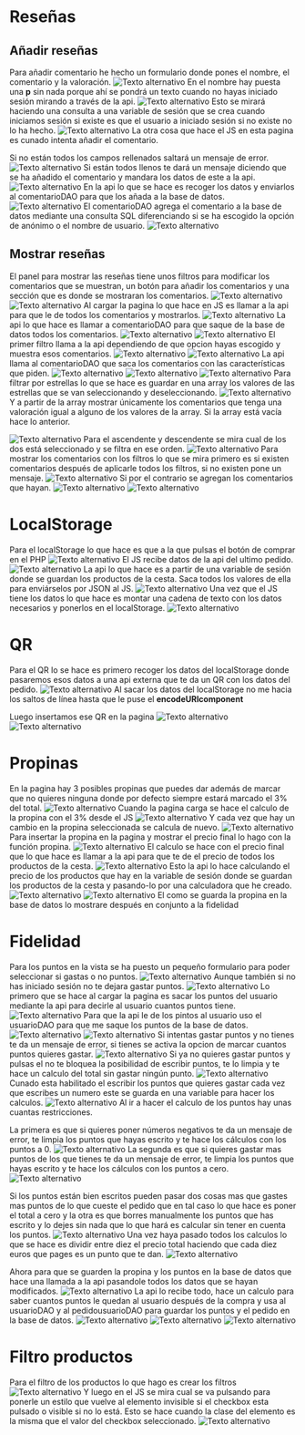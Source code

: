 # Reseñas
## Añadir reseñas
Para añadir comentario he hecho un formulario donde pones el nombre, el comentario y la valoración.
![Texto alternativo](imagenesmd/formularioañadircomentarios.png)
En el nombre hay puesta una **p** sin nada porque ahí se pondrá un texto cuando no hayas iniciado sesión mirando a través de la api.
![Texto alternativo](imagenesmd/mensajedeinicarsesioncomentarios.png)
Esto se mirará haciendo una consulta a una variable de sesión que se crea cuando iniciamos sesión si existe es que el usuario a iniciado sesión si no existe no lo ha hecho.
![Texto alternativo](imagenesmd/mirarusuarioañadircomentarios.png)
La otra cosa que hace el JS en esta pagina es cunado intenta añadir el comentario.

Si no están todos los campos rellenados saltará un mensaje de error.
![Texto alternativo](imagenesmd/errorañadircomentarios.png)
Si están todos llenos te dará un mensaje diciendo que se ha añadido el comentario y mandara los datos de este a la api.
![Texto alternativo](imagenesmd/agregarcomentarioJS.png)
En la api lo que se hace es recoger los datos y enviarlos al comentarioDAO para que los añada a la base de datos.
![Texto alternativo](imagenesmd/añadircomentarioapi.png)
El comentarioDAO agrega el comentario a la base de datos mediante una consulta SQL diferenciando si se ha escogido la opción de anónimo o el nombre de usuario.
![Texto alternativo](imagenesmd/agregarcomentarioDAO.png)

## Mostrar reseñas
El panel para mostrar las reseñas tiene unos filtros para modificar los comentarios que se muestran, un botón para añadir los comentarios y una sección que es donde se mostraran los comentarios.
![Texto alternativo](imagenesmd/filtroscomentarios.png)
![Texto alternativo](imagenesmd/demascomentarios.png)
Al cargar la pagina lo que hace en JS es llamar a la api para que le de todos los comentarios y mostrarlos.
![Texto alternativo](imagenesmd/comentariosprimeravez.png)
La api lo que hace es llamar a comentarioDAO para que saque de la base de datos todos los comentarios.
![Texto alternativo](imagenesmd/cogercomentariosapi.png)
![Texto alternativo](imagenesmd/cogercomentariosDAO.png)
El primer filtro llama a la api dependiendo de que opcion hayas escogido y muestra esos comentarios.
![Texto alternativo](imagenesmd/filtroanonimoytodos.png)
![Texto alternativo](imagenesmd/filtrovalidados.png)
La api llama al comentarioDAO que saca los comentarios con las características que piden.
![Texto alternativo](imagenesmd/apifiltrocomentario.png)
![Texto alternativo](imagenesmd/comentarioDAOanonimos.png)
![Texto alternativo](imagenesmd/comentarioDAOvalidados.png)
Para filtrar por estrellas lo que se hace es guardar en una array los valores de las estrellas que se van seleccionando y deseleccionando.
![Texto alternativo](imagenesmd/botonesestrellasJS.png)
Y a partir de la array mostrar únicamente los comentarios que tenga una valoración igual a alguno de los valores de la array. Si la array está vacía hace lo anterior.

![Texto alternativo](imagenesmd/filtroporestrellas.png)
Para el ascendente y descendente se mira cual de los dos está seleccionado y se filtra en ese orden.
![Texto alternativo](imagenesmd/filtroascdesccomentarios.png)
Para mostrar los comentarios con los filtros lo que se mira primero es si existen comentarios después de aplicarle todos los filtros, si no existen pone un mensaje.
![Texto alternativo](imagenesmd/mensajedenocomentarios.png)
Si por el contrario se agregan los comentarios que hayan.
![Texto alternativo](imagenesmd/agregarcomentarios.png)
![Texto alternativo](imagenesmd/agregarestrellascomentarios.png)

# LocalStorage
Para el localStorage  lo que hace es que a la que pulsas el botón de comprar en el PHP 
![Texto alternativo](imagenesmd/botoncompra.png)
El JS recibe datos de la api del ultimo pedido.
![Texto alternativo](imagenesmd/recibirdatosupedido.png)
La api lo que hace es a partir de una variable de sesión donde se guardan los productos de la cesta. Saca todos los valores de ella para enviárselos por JSON al JS.
![Texto alternativo](imagenesmd/apiultimopedido.png)
Una vez que el JS tiene los datos lo que hace es montar una cadena de texto con los datos necesarios y ponerlos en el localStorage.
![Texto alternativo](imagenesmd/subirpedidolocalstorage.png)

# QR
Para el QR lo se hace es primero recoger los datos del localStorage donde pasaremos esos datos a una api externa que te da un QR con los datos del pedido.
![Texto alternativo](imagenesmd/jsQR.png)
Al sacar los datos del localStorage no me hacia los saltos de línea hasta que le puse el **encodeURIcomponent**

Luego insertamos ese QR en la pagina 
![Texto alternativo](imagenesmd/ponerQRvista.png)
![Texto alternativo](imagenesmd/vistaQR.png)

# Propinas
En la pagina hay 3 posibles propinas que puedes dar además de marcar que no quieres ninguna donde por defecto siempre estará marcado el 3% del total.
![Texto alternativo](imagenesmd/valoresporpina.png)
Cuando la pagina carga se hace el calculo de la propina con el 3% desde el JS
![Texto alternativo](imagenesmd/valorpropincargarpagina.png)
Y cada vez que hay un cambio en la propina seleccionada se calcula de nuevo.
![Texto alternativo](imagenesmd/cambiopropina.png)
Para insertar la propina en la pagina y mostrar el precio final lo hago con la función propina.
![Texto alternativo](imagenesmd/calcularpropina.png)
El calculo se hace con el precio final que lo que hace es llamar a la api para que te de el precio de todos los productos de la cesta.
![Texto alternativo](imagenesmd/calcularpreciofinal.png)
Esto la api lo hace calculando el precio de los productos que hay en la variable de sesión donde se guardan los productos de la cesta y pasando-lo por una calculadora que he creado.
![Texto alternativo](imagenesmd/preciototalapi.png)
![Texto alternativo](imagenesmd/calculadoraprecio.png)
El como se guarda la propina en la base de datos lo mostrare después en conjunto a la fidelidad

# Fidelidad
Para los puntos en la vista se ha puesto un pequeño formulario para poder seleccionar si gastas o no puntos.
![Texto alternativo](imagenesmd/formulariopuntos.png)
Aunque también si no has iniciado sesión no te dejara gastar puntos.
![Texto alternativo](imagenesmd/mensajedenogastarpuntos.png)
Lo primero que se hace al cargar la pagina es sacar los puntos del usuario mediante la api para decirle al usuario cuantos puntos tiene.
![Texto alternativo](imagenesmd/cogerpuntosJS.png)
Para que la api le de los pintos al usuario uso el usuarioDAO para que me saque los puntos de la base de datos.
![Texto alternativo](imagenesmd/cogerpuntosapi.png)
![Texto alternativo](imagenesmd/cogerpuntosDAO.png)
Si intentas gastar puntos y no tienes te da un mensaje de error, si tienes se activa la opcion de marcar cuantos puntos quieres gastar.
![Texto alternativo](imagenesmd/sienpuntos.png)
Si ya no quieres gastar puntos y pulsas el no te bloquea la posibilidad de escribir puntos, te lo limpia y te hace un calculo del total sin gastar ningún punto.
![Texto alternativo](imagenesmd/noenpuntos.png)
Cunado esta habilitado el escribir los puntos que quieres gastar cada vez que escribes un numero este se guarda en una variable para hacer los calculos.
![Texto alternativo](imagenesmd/guardarpuntos.png)
Al ir a hacer el calculo de los puntos hay unas cuantas restricciones.

La primera es que si quieres poner números negativos te da un mensaje de error, te limpia los puntos que hayas escrito y te hace los cálculos con los puntos a 0.
![Texto alternativo](imagenesmd/calculopuntosnegativos.png)
La segunda es que si quieres gastar mas puntos de los que tienes te da un mensaje de error, te limpia los puntos que hayas escrito y te hace los cálculos con los puntos a cero.
![Texto alternativo](imagenesmd/gastarmaspuntos.png)

Si los puntos están bien escritos pueden pasar dos cosas mas que gastes mas puntos de lo que cueste el pedido que en tal caso lo que hace es poner el total a cero y la otra es que borres manualmente los puntos que has escrito y lo dejes sin nada que lo que hará es calcular sin tener en cuenta los puntos.
![Texto alternativo](imagenesmd/puntossobrepasantotal.png)
Una vez haya pasado todos los calculos lo que se hace es dividir entre diez el precio total haciendo que cada diez euros que pages es un punto que te dan.
![Texto alternativo](imagenesmd/conseguirpuntos.png)

Ahora para que se guarden la propina y los puntos en la base de datos que hace una llamada a la api pasandole todos los datos que se hayan modificados.
![Texto alternativo](imagenesmd/pasarpropinaypuntosalaapi.png)
La api lo recibe todo, hace un calculo para saber cuantos puntos le quedan al usuario después de la compra y usa al usuarioDAO y al pedidousuarioDAO para guardar los puntos y el pedido en la base de datos.
![Texto alternativo](imagenesmd/apirecibepuntosypropina.png)
![Texto alternativo](imagenesmd/modificarpuntosDAO.png)
![Texto alternativo](imagenesmd/guardarpedidoDAO.png)

# Filtro productos
Para el filtro de los productos lo que hago es crear los filtros 
![Texto alternativo](imagenesmd/filtrosproductos.png)
Y luego en el JS se mira cual se va pulsando para ponerle un estilo que vuelve al elemento invisible si el checkbox esta pulsado o visible si no lo está. Esto se hace cuando la clase del elemento es la misma que el valor del checkbox seleccionado.
![Texto alternativo](imagenesmd/filtropuntos.png)

